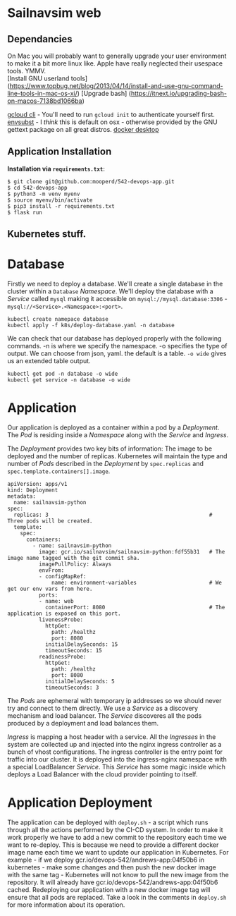 # Sailnavsim web

## Dependancies

On Mac you will probably want to generally upgrade your user environment to make it a bit more linux like. Apple have really neglected their usespace tools. YMMV.  
[Install GNU userland tools] (https://www.topbug.net/blog/2013/04/14/install-and-use-gnu-command-line-tools-in-mac-os-xi/)
[Upgrade bash] (https://itnext.io/upgrading-bash-on-macos-7138bd1066ba)

[gcloud cli](https://cloud.google.com/sdk/gcloud) - You'll need to run `gcloud init` to authenticate yourself first.
[envsubst](https://www.gnu.org/software/gettext/manual/html_node/envsubst-Invocation.html) - I *think* this is default on osx - otherwise provided by the GNU gettext package on all great distros.
[docker desktop](https://www.docker.com/products/docker-desktop)

## Application Installation

**Installation via `requirements.txt`**:

```shell
$ git clone git@github.com:mooperd/542-devops-app.git
$ cd 542-devops-app
$ python3 -m venv myenv
$ source myenv/bin/activate
$ pip3 install -r requirements.txt
$ flask run
```

## Kubernetes stuff.

# Database

Firstly we need to deploy a database. We'll create a single database in the cluster within a `Database` *Namespace*. We'll deploy the database with a *Service* called `mysql` making it accessible on `mysql://mysql.database:3306` - `mysql://<Service>.<Namespace>:<port>`.

```
kubectl create namepace database
kubectl apply -f k8s/deploy-database.yaml -n database
```

We can check that our database has deployed properly with the following commands. -n is where we specify the namespace. -o specifies the type of output. We can choose from json, yaml. the default is a table. `-o wide` gives us an extended table output. 

```
kubectl get pod -n database -o wide
kubectl get service -n database -o wide
```

# Application

Our application is deployed as a container within a pod by a *Deployment*. The *Pod* is residing inside a *Namespace* along with the *Service* and *Ingress*.

The *Deployment* provides two key bits of information: The image to be deployed and the number of replicas. Kubernetes will maintain the type and number of *Pods* described in the *Deployment* by `spec.replicas` and `spec.template.containers[].image`.
 
```
apiVersion: apps/v1
kind: Deployment
metadata:
  name: sailnavsim-python
spec:
  replicas: 3                                                   # Three pods will be created.
  template:
    spec:
      containers:
        - name: sailnavsim-python
          image: gcr.io/sailnavsim/sailnavsim-python:fdf55b31   # The image name tagged with the git commit sha.
          imagePullPolicy: Always
          envFrom:
          - configMapRef:
              name: environment-variables                       # We get our env vars from here. 
          ports:
          - name: web
            containerPort: 8080                                 # The application is exposed on this port.
          livenessProbe:
            httpGet:
              path: /healthz                                                   
              port: 8080
            initialDelaySeconds: 15
            timeoutSeconds: 15
          readinessProbe:
            httpGet:
              path: /healthz
              port: 8080
            initialDelaySeconds: 5
            timeoutSeconds: 3
```

The *Pods* are ephemeral with temporary ip addresses so we should never try and connect to them directly. We use a *Service* as a discovery mechanism and load balancer. The *Service* discoveres all the pods produced by a deployment and load balances them.


*Ingress* is mapping a host header with a service. All the *Ingresses* in the system are collected up and injected into the nginx ingress controller as a bunch of vhost configurations. The ingress controller is the entry point for traffic into our cluster. It is deployed into the ingress-nginx namespace with a special LoadBalancer *Service*. This *Service* has some magic inside which deploys a Load Balancer with the cloud provider pointing to itself.      

# Application Deployment

The application can be deployed with `deploy.sh` - a script which runs through all the actions performed by the CI-CD system. In order to make it work properly we have to add a new commit to the repository each time we want to re-deploy. This is because we need to provide a different docker image name each time we want to update our application in Kubernetes. For example - if we deploy gcr.io/devops-542/andrews-app:04f50b6 in kubernetes - make some changes and then push the new docker image with the same tag - Kubernetes will not know to pull the new image from the repository. It will already have gcr.io/devops-542/andrews-app:04f50b6 cached. Redeploying our application with a new docker image tag will ensure that all pods are replaced. Take a look in the comments in `deploy.sh` for more information about its operation. 

